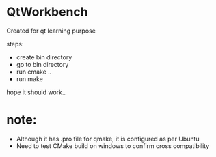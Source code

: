 # QtWorkbench

Created for qt learning purpose

steps:

* create bin directory
* go to bin directory
* run cmake ..
* run make

hope it should work..

# note:

* Although it has .pro file for qmake, it is configured as per Ubuntu
* Need to test CMake build on windows to confirm cross compatibility
